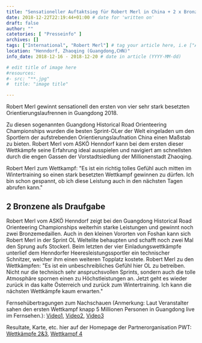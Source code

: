 ```yaml
---
title: "Sensationeller Auftaktsieg für Robert Merl in China + 2 x Bronze"
date: 2018-12-22T22:19:44+01:00 # date for 'written on'
draft: false
author: ""
catetories: [ "Presseinfo" ]
archives: []
tags: ["International", "Robert Merl"] # tag your article here, i.e ["Austria Cup", "Robert Merl"]
location: "Henndorf, Zhaoqing (Guangdong,CHN)"
info_date: 2018-12-16 - 2018-12-20 # date in article (YYYY-MM-dd)

# edit title of image here
#resources:
#- src: "**.jpg"
#  title: "image title"

---
```


Robert Merl gewinnt sensationell den ersten von vier sehr stark besetzten Orientierungslaufrennen in Guangdong 2018.

<!--more-->

Zu diesen sogenannten Guangdong Historical Road Orienteering Championships wurden die besten Sprint-OLer der Welt eingeladen um den Sportlern der aufstrebenden Orientierungslaufnation China einen Maßstab zu bieten. Robert Merl vom ASKÖ Henndorf kann bei dem ersten dieser Wettkämpfe seine Erfahrung ideal ausspielen und navigiert am schnellsten durch die engen Gassen der Vorstadtsiedlung der Millionenstadt Zhaoqing.

Robert Merl zum Wettkampf: "Es ist ein richtig tolles Gefühl auch mitten im Wintertraining so einen stark besetzten Wettkampf gewinnen zu dürfen. Ich bin schon gespannt, ob ich diese Leistung auch in den nächsten Tagen abrufen kann."

## 2 Bronzene als Draufgabe

Robert Merl vom ASKÖ Henndorf zeigt bei den Guangdong Historical Road Orienteering Championships weiterhin starke Leistungen und gewinnt noch zwei Bronzemedaillen. Auch in den kleinen Vororten von Foshan kann sich Robert Merl in der Sprint OL Weltelite behaupten und schafft noch zwei Mal den Sprung aufs Stockerl. Beim letzten der vier Einladungswettkämpfe unterlief dem Henndorfer Heeresleistungssportler ein technischer Schnitzer, welcher ihm einen weiteren Topplatz kostete. Robert Merl zu den Wettkämpfen: "Es ist ein unbeschreibliches Gefühl hier OL zu betreiben. Nicht nur die technisch sehr anspruchsvollen Sprints, sondern auch die tolle Atmosphäre spornen einen zu Höchstleistungen an. Jetzt geht es wieder zurück in das kalte Österreich und zurück zum Wintertraining. Ich kann die nächsten Wettkämpfe kaum erwarten." 

Fernsehübertragungen zum Nachschauen (Anmerkung: Laut Veranstalter sahen den ersten Wettkampf knapp 5 Millionen Personen in Guangdong live im Fernsehen.):
[Video1](https://www.youtube.com/watch?v=iuK8Gb1jwpM), [Video2](https://www.youtube.com/watch?v=zRNgO0gCCmM), [Video3](https://www.youtube.com/watch?v=d_aIlENieNY)

Resultate, Karte, etc. hier auf der Homepage der Partnerorganisation PWT: [Wettkämpfe 2&3](http://www.p-w-t.org/home/news_show.asp?news_id=1214), [Wettkampf 4](http://www.p-w-t.org/home/news_show.asp?news_id=1215)